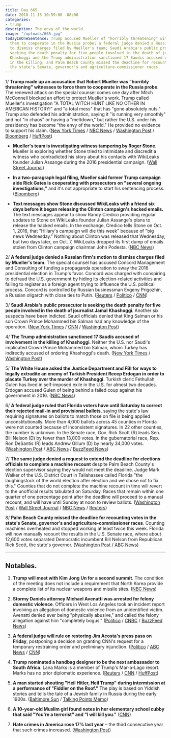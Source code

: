 ```yaml
---
title: Day 665
date: 2018-11-15 10:59:00 -08:00
categories:
- trump
description: The envy of the world.
image: "/uploads/665.jpg"
todayInOneSentence: Trump accused Mueller of "horribly threatening" witnesses to force
  them to cooperate in the Russia probe; a federal judge denied a Russian firm's motion
  to dismiss charges filed by Mueller's team; Saudi Arabia's public prosecutor is
  seeking the death penalty for five people involved in the death of journalist Jamal
  Khashoggi and the Trump administration sanctioned 17 Saudis accused of involvement
  in the killing; and Palm Beach County missed the deadline for recounting votes in
  the state's Senate, governor's and agriculture-commissioner races.
---
```


1/ **Trump made up an accusation that Robert Mueller was "horribly threatening" witnesses to force them to cooperate in the Russia probe**. The renewed attack on the special counsel comes one day after Mitch McConnell blocked an effort to protect Mueller's work. Trump called Mueller's investigation "A TOTAL WITCH HUNT LIKE NO OTHER IN AMERICAN HISTORY!" and "a total mess" that has "gone absolutely nuts." Trump also defended his administration, saying it "is running very smoothly" and not "in chaos" or having a "meltdown," but rather the U.S. under his presidency has become "the envy of the world." He provided no evidence to support his claim. ([New York Times](https://www.nytimes.com/2018/11/15/us/politics/trump-mueller-russia-inquiry.html) / [NBC News](https://www.nbcnews.com/politics/donald-trump/trump-rages-about-mueller-probe-calls-it-total-mess-absolutely-n936526) / [Washington Post](https://www.washingtonpost.com/politics/trump-blasts-mueller-probe-a-week-after-installing-new-acting-attorney-general/2018/11/15/f36f4784-e8d0-11e8-b8dc-66cca409c180_story.html) / [Bloomberg](https://www.bloomberg.com/news/articles/2018-11-15/trump-says-mueller-is-threatening-witnesses-cites-no-examples) / [HuffPost](https://www.huffingtonpost.com/entry/donald-trump-envy-of-the-world-backfires_us_5bed6075e4b03af892674682))

* **Mueller's team is investigating witness tampering by Roger Stone.** Mueller is exploring whether Stone tried to intimidate and discredit a witness who contradicted his story about his contacts with WikiLeaks founder Julian Assange during the 2016 presidential campaign. ([Wall Street Journal](https://outline.com/7W7nAr))

* **In a two-paragraph legal filing, Mueller said former Trump campaign aide Rick Gates is cooperating with prosecutors on "several ongoing investigations,"** and it's not appropriate to start his sentencing process. ([Bloomberg](https://www.bloomberg.com/news/articles/2018-11-14/mueller-says-gates-still-cooperating-in-several-investigations))

* **Text messages show Stone discussed WikiLeaks with a friend six days before it began releasing the Clinton campaign's hacked emails.** The text messages appear to show Randy Credico providing regular updates to Stone on WikiLeaks founder Julian Assange's plans to release the hacked emails. In the exchange, Credico tells Stone on Oct. 1, 2016, that "Hillary's campaign will die this week" because of "big news Wednesday." Nothing about Clinton was released that Wednesday, but two days later, on Oct. 7, WikiLeaks dropped its first dump of emails stolen from Clinton campaign chairman John Podesta. ([NBC News](https://www.nbcnews.com/politics/justice-department/exclusive-text-messages-show-stone-friend-discussing-wikileaks-plans-n936371))

2/ **A federal judge denied a Russian firm's motion to dismiss charges filed by Mueller's team**. The special counsel has accused Concord Management and Consulting of funding a propaganda operation to sway the 2016 presidential election in Trump's favor. Concord was charged with conspiring to defraud the U.S. government by hiding its election-related activities and failing to register as a foreign agent trying to influence the U.S. political process. Concord is controlled by Russian businessman Evgeny Prigozhin, a Russian oligarch with close ties to Putin. ([Reuters](https://www.reuters.com/article/us-usa-trump-russia-concord/u-s-judge-refuses-russian-firms-bid-to-dismiss-mueller-indictment-idUSKCN1NK2AK) / [Politico](https://www.politico.com/story/2018/11/15/russia-mueller-investigation-court-992325) / [CNN](https://www.cnn.com/2018/11/15/politics/mueller-indictment-russia-troll-farm/index.html))

3/ **Saudi Arabia's public prosecutor is seeking the death penalty for five people involved in the death of journalist Jamal Khashoggi**. Another six suspects have been indicted. Saudi officials denied that King Salman or his son Crown Prince Mohammed bin Salman had any knowledge of the operation. ([New York Times](https://www.nytimes.com/2018/11/15/world/middleeast/saudi-arabia-khashoggi-death-penalty.html) / [CNN](https://www.cnn.com/2018/11/15/middleeast/jamal-khashoggi-saudi-prosecutor-death-penalty-intl/index.html) / [Washington Post](https://www.washingtonpost.com/world/middle_east/saudi-arabia-seeks-death-penalty-for-five-suspects-in-killing-of-journalist-jamal-khashoggi/2018/11/15/32c9e778-e8bc-11e8-bd89-eecf3b178206_story.html))

4/ **The Trump administration sanctioned 17 Saudis accused of involvement in the killing of Khashoggi**. Neither the U.S. nor Saudi's implicated Crown Prince Mohammed bin Salman, whom Turkey has indirectly accused of ordering Khashoggi's death. ([New York Times](https://www.nytimes.com/2018/11/15/world/middleeast/saudis-sanctions-khashoggi.html) / [Washington Post](https://www.washingtonpost.com/world/national-security/2018/11/15/4385a472-e8e8-11e8-a939-9469f1166f9d_story.html))

5/ **The White House asked the Justice Department and FBI for ways to legally extradite an enemy of Turkish President Recep Erdogan in order to placate Turkey over the murder of Khashoggi**. Turkish cleric Fethullah Gulen has lived in self-imposed exile in the U.S. for almost two decades. Erdogan accused Gulen of being behind a failed coup against his government in 2016. ([NBC News](https://www.nbcnews.com/politics/national-security/white-house-weighs-booting-erdogan-foe-u-s-appease-turkey-n933996?fbclid=IwAR3BYlc2EVQuug2z4MACKWy7CF1byB24mXHCX-GBNRP8tRkKs6tkb1NBKIk))

6/ **A federal judge ruled that Florida voters have until Saturday to correct their rejected mail-in and provisional ballots**, saying the state's law requiring signatures on ballots to match those on file is being applied unconstitutionally. More than 4,000 ballots across 45 counties in Florida were not counted because of inconsistent signatures. In 22 other counties, the number is unknown. In the Senate race, Gov. Rick Scott (R) leads Sen. Bill Nelson (D) by fewer than 13,000 votes. In the gubernatorial race, Rep. Ron DeSantis (R) leads Andrew Gillum (D) by nearly 34,000 votes. ([Washington Post](https://www.washingtonpost.com/nation/2018/11/15/federal-judge-gives-florida-voters-until-saturday-correct-signature-problems-roiling-close-races/) / [ABC News](https://abcnews.go.com/Politics/judge-sides-nelson-rules-florida-law-matching-ballot/story?id=59214194) / [BuzzFeed News](https://www.buzzfeednews.com/article/dominicholden/florida-recount-senate-judge-fix-ballots-scott-nelson))

7/ **The same judge denied a request to extend the deadline for elections officials to complete a machine recount** despite Palm Beach County's election supervisor saying they would not meet the deadline. Judge Mark Walker of the U.S. District Court in Tallahassee called Florida "the laughingstock of the world election after election and we chose not to fix this." Counties that do not complete the machine recount in time will revert to the unofficial results tabulated on Saturday. Races that remain within one quarter of one percentage point after the deadline will proceed to a manual recount, and will have until Sunday at noon to review ballots. ([Washington Post](https://www.washingtonpost.com/politics/florida-recount-signatures-judge-ballot-machine-count-deadline/2018/11/15/21275a22-e87c-11e8-bbdb-72fdbf9d4fed_story.html) / [Wall Street Journal](https://www.wsj.com/articles/judge-orders-florida-to-allow-thousands-of-voters-a-chance-to-verify-uncounted-ballots-1542289364) / [NBC News](https://www.nbcnews.com/politics/elections/judge-calls-florida-laughing-stock-world-gives-voters-more-time-n936656) / [Reuters](https://www.reuters.com/article/us-usa-election/florida-races-to-complete-recount-in-u-s-senate-governor-races-idUSKCN1NK1ZH))

8/ **Palm Beach County missed the deadline for recounting votes in the state's Senate, governor's and agriculture-commissioner races**. Counting machines overheated and stopped working at least twice this week. Florida will now manually recount the results in the U.S. Senate race, where about 12,600 votes separated Democratic incumbent Bill Nelson from Republican Rick Scott, the state's governor. ([Washington Post](https://www.washingtonpost.com/politics/florida-recount-signatures-judge-ballot-machine-count-deadline/2018/11/15/21275a22-e87c-11e8-bbdb-72fdbf9d4fed_story.html) / [ABC News](https://abcnews.go.com/Politics/palm-beach-county-misses-florida-recount-deadline/story?id=59224752))

---

## Notables.

1. **Trump will meet with Kim Jong Un for a second summit**. The condition of the meeting does not include a requirement that North Korea provide a complete list of its nuclear weapons and missile sites. ([NBC News](https://www.nbcnews.com/politics/national-security/second-trump-kim-summit-go-ahead-without-list-nuclear-north-n936481))

2. **Stormy Daniels attorney Michael Avenatti was arrested for felony domestic violence**. Officers in West Los Angeles took an incident report involving an allegation of domestic violence from an unidentified victim. Avenatti denied ever being "physically abusive," and called the felony allegation against him "completely bogus." ([Politico](https://www.politico.com/story/2018/11/14/michael-avenatti-arrest-domestic-dispute-991268) / [CNBC](https://www.cnbc.com/2018/11/14/michael-avenatti-stormy-daniels-attorney--reportedly-arrested-for-alleged-domestic-violence.html) / [BuzzFeed News](https://www.buzzfeednews.com/article/claudiarosenbaum/michael-avenatti-arrested))

3. **A federal judge will rule on restoring Jim Acosta's press pass on Friday**, postponing a decision on granting CNN's request for a temporary restraining order and preliminary injunction. ([Politico](https://www.politico.com/story/2018/11/15/cnn-lawsuit-decision-postponed-992672) / [ABC News](https://abcnews.go.com/Politics/emergency-court-hearing-looms-white-house-defends-revoking/story?id=59191520) / [CNN](https://www.cnn.com/2018/11/15/media/cnn-lawsuit-decision-postponed/index.html))

4. **Trump nominated a handbag designer to be the next ambassador to South Africa**. Lana Marks is a member of Trump's Mar-a-Lago resort. Marks has no prior diplomatic experience. ([Reuters](https://www.reuters.com/article/us-safrica-usa-diplomacy-idUSKCN1NK1OH) / [CNN](https://www.cnn.com/2018/11/14/politics/trump-lana-marks-south-africa/index.html) / [HuffPost](https://www.huffingtonpost.com/entry/trump-south-african-ambassador-mar-a-lago-lana-marks_us_5bed856de4b0dbb7ea682f1c))

5. **A man started shouting "Heil Hitler, Heil Trump" during intermission at a performance of "Fiddler on the Roof."** The play is based on Yiddish stories and tells the tale of a Jewish family in Russia during the early 1900s. ([Baltimore Sun](https://www.baltimoresun.com/news/maryland/baltimore-city/bs-md-ci-hippodrome-20181114-story.html) / [Talking Points Memo](https://talkingpointsmemo.com/news/heil-hitler-heil-trump-fiddler-on-the-roof))

6. **A 10-year-old Muslim girl found notes in her elementary school cubby that said "You're a terrorist" and "I will kill you."** ([CNN](https://www.cnn.com/2018/11/14/us/framingham-hate-crime/index.html))

7. **Hate crimes in America rose 17% last year** – the third consecutive year that such crimes increased. ([Washington Post](https://www.washingtonpost.com/world/national-security/hate-crimes-rose-17-percent-last-year-according-to-new-fbi-data/2018/11/13/e0dcf13e-e754-11e8-b8dc-66cca409c180_story.html))